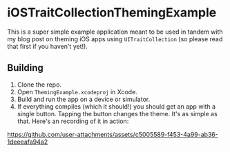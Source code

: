 # iOSTraitCollectionThemingExample

This is a super simple example application meant to be used in tandem with my blog post on theming iOS apps using `UITraitCollection` (so please read that first if you haven't yet!).

## Building

1. Clone the repo.
2. Open `ThemingExample.xcodeproj` in Xcode.
3. Build and run the app on a device or simulator.
4. If everything compiles (which it should!) you should get an app with a single button. Tapping the button changes the theme. It's as simple as that. Here's an recording of it in action:

https://github.com/user-attachments/assets/c5005589-f453-4a99-ab36-1deeeafa94a2
